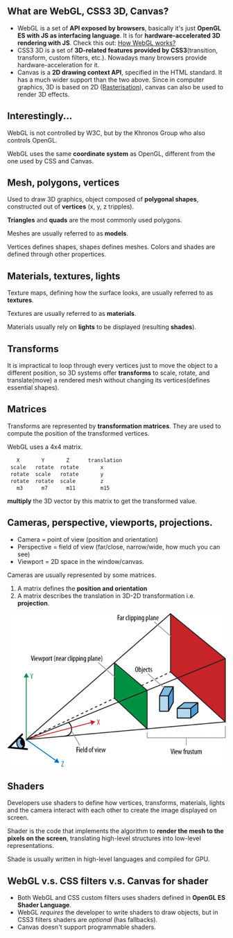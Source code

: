 ## What are WebGL, CSS3 3D, Canvas?
* WebGL is a set of **API exposed by browsers**, basically it's just **OpenGL ES with JS as interfacing language**. It is for **hardware-accelerated 3D rendering with JS**.
    Check this out: [How WebGL works?](http://stackoverflow.com/questions/7328472/how-webgl-works)
* CSS3 3D is a set of **3D-related features provided by CSS3**(transition, transform, custom filters, etc.). Nowadays many browsers provide hardware-acceleration for it.
* Canvas is a **2D drawing context API**, specified in the HTML standard. It has a much wider support than the two above. Since in computer graphics, 3D is based on 2D ([Rasterisation](http://en.wikipedia.org/wiki/Rasterisation)), canvas can also be used to render 3D effects.

## Interestingly...

WebGL is not controlled by W3C, but by the Khronos Group who also controls OpenGL.

WebGL uses the same **coordinate system** as OpenGL, different from the one used by CSS and Canvas.

## Mesh, polygons, vertices

Used to draw 3D graphics, object composed of **polygonal shapes**, constructed out of **vertices** (x, y, z tripples).

**Triangles** and **quads** are the most commonly used polygons.

Meshes are usually referred to as **models**.

Vertices defines shapes, shapes defines meshes. Colors and shades are defined through other propertices.

## Materials, textures, lights

Texture maps, defining how the surface looks, are usually referred to as **textures**.

Textures are usually referred to as **materials**.

Materials usually rely on **lights** to be displayed (resulting **shades**).

## Transforms

It is impractical to loop through every vertices just to move the object to a different position, so 3D systems offer **transforms** to scale, rotate, and translate(move) a rendered mesh without changing its vertices(defines essential shapes).

## Matrices

Transforms are represented by **transformation matrices**. They are used to compute the position of the transformed vertices.

WebGL uses a 4x4 matrix.

       X       Y       Z      translation
     scale   rotate  rotate       x
     rotate  scale   rotate       y
     rotate  rotate  scale        z
       m3      m7      m11        m15

**multiply** the 3D vector by this matrix to get the transformed value.

## Cameras, perspective, viewports, projections.

* Camera = point of view (position and orientation)
* Perspective = field of view (far/close, narrow/wide, how much you can see)
* Viewport = 2D space in the window/canvas.

Cameras are usually represented by some matrices.

1. A matrix defines the **position and orientation**
2. A matrix describes the translation in 3D-2D transformation i.e. **projection**.

![](cameras.jpg)

## Shaders

Developers use shaders to define how vertices, transforms, materials, lights and the camera interact with each other to create the image displayed on screen.

Shader is the code that implements the algorithm to **render the mesh to the pixels on the screen**, translating high-level structures into low-level representations.

Shade is usually written in high-level languages and compiled for GPU.

## WebGL v.s. CSS filters v.s. Canvas for shader

* Both WebGL and CSS custom filters uses shaders defined in **OpenGL ES Shader Language**.
* WebGL *requires* the developer to write shaders to draw objects, but in CSS3 filters shaders are *optional* (has fallbacks).
* Canvas doesn't support programmable shaders.
